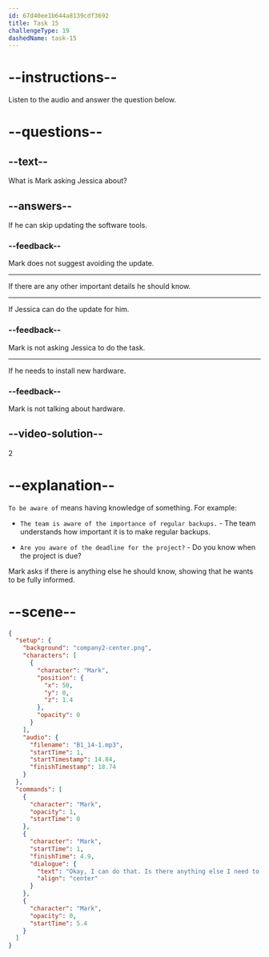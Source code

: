```yaml
---
id: 67d40ee1b644a8139cdf3692
title: Task 15
challengeType: 19
dashedName: task-15
---
```


<!-- (Audio) Mark: Okay, I can do that. Is there anything else I need to be aware of? -->

# --instructions--

Listen to the audio and answer the question below.

# --questions--

## --text--

What is Mark asking Jessica about?

## --answers--

If he can skip updating the software tools.

### --feedback--

Mark does not suggest avoiding the update.

---

If there are any other important details he should know.

---

If Jessica can do the update for him.

### --feedback--

Mark is not asking Jessica to do the task.

---

If he needs to install new hardware.

### --feedback--

Mark is not talking about hardware.

## --video-solution--

2

# --explanation--

`To be aware of` means having knowledge of something. For example:

- `The team is aware of the importance of regular backups.` - The team understands how important it is to make regular backups.

- `Are you aware of the deadline for the project?` - Do you know when the project is due?

Mark asks if there is anything else he should know, showing that he wants to be fully informed.

# --scene--

```json
{
  "setup": {
    "background": "company2-center.png",
    "characters": [
      {
        "character": "Mark",
        "position": {
          "x": 50,
          "y": 0,
          "z": 1.4
        },
        "opacity": 0
      }
    ],
    "audio": {
      "filename": "B1_14-1.mp3",
      "startTime": 1,
      "startTimestamp": 14.84,
      "finishTimestamp": 18.74
    }
  },
  "commands": [
    {
      "character": "Mark",
      "opacity": 1,
      "startTime": 0
    },
    {
      "character": "Mark",
      "startTime": 1,
      "finishTime": 4.9,
      "dialogue": {
        "text": "Okay, I can do that. Is there anything else I need to be aware of?",
        "align": "center"
      }
    },
    {
      "character": "Mark",
      "opacity": 0,
      "startTime": 5.4
    }
  ]
}
```
